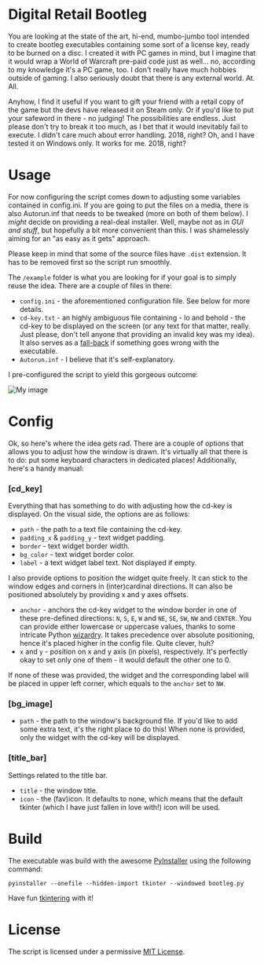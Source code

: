 # Digital Retail Bootleg
You are looking at the state of the art, hi-end, mumbo-jumbo tool intended to create bootleg executables containing some sort of a license key, ready to be burned on a disc. I created it with PC games in mind, but I imagine that it would wrap a World of Warcraft pre-paid code just as well... no, according to my knowledge it's a PC game, too. I don't really have much hobbies outside of gaming. I also seriously doubt that there is any external world. At. All. 

Anyhow, I find it useful if you want to gift your friend with a retail copy of the game but the devs have released it on Steam only. Or if you'd like to put your safeword in there - no judging! The possibilities are endless. Just please don't try to break it too much, as I bet that it would inevitably fail to execute. I didn't care much about error handling. 2018, right? Oh, and I have tested it on Windows only. It works for me. 2018, right?

# Usage
For now configuring the script comes down to adjusting some variables contained in config.ini. If you are going to put the files on a media, there is also Autorun.inf that needs to be tweaked (more on both of them below). I _might_ decide on providing a real-deal installer. Well, maybe not as in _GUI and stuff_, but hopefully a bit more convenient than this. I was shamelessly aiming for an "as easy as it gets" approach.

Please keep in mind that some of the source files have `.dist` extension. It has to be removed first so the script run smoothly.

The `/example` folder is what you are looking for if your goal is to simply reuse the idea. There are a couple of files in there:

* `config.ini` - the aforementioned configuration file. See below for more details.
* `cd-key.txt` - an highly ambiguous file containing - lo and behold - the cd-key to be displayed on the screen (or any text for that matter, really. Just please, don't tell anyone that providing an invalid key was my idea). It also serves as a [fall-back](https://thecodinglove.com/adding-my-final-touch-to-a-gross-quickfix) if something goes wrong with the executable.
* `Autorun.inf` - I believe that it's self-explanatory.

I pre-configured the script to yield this gorgeous outcome:

![My image](https://i.imgur.com/MWl42JH.gif)

# Config
Ok, so here's where the idea gets rad. There are a couple of options that allows you to adjust how the window is drawn. It's virtually all that there is to do: put some keyboard characters in dedicated places! Additionally, here's a handy manual:

### [cd_key]
Everything that has something to do with adjusting how the cd-key is displayed. On the visual side, the options are as follows:

* `path` - the path to a text file containing the cd-key.
* `padding_x` & `padding_y` - text widget padding.
* `border` - text widget border width.
* `bg_color` - text widget border color.
* `label` - a text widget label text. Not displayed if empty.

I also provide options to position the widget quite freely. It can stick to the window edges and corners in (inter)cardinal directions. It can also be positioned absolutely by providing x and y axes offsets.

* `anchor` - anchors the cd-key widget to the window border in one of these pre-defined directions: `N`, `S`, `E`, `W` and `NE`, `SE`, `SW`, `NW` and `CENTER`. You can provide either lowercase or uppercase values, thanks to some intricate Python [wizardry](https://docs.python.org/2/library/stdtypes.html#str.lower). It takes precedence over absolute positioning, hence it's placed higher in the config file. Quite clever, huh?
* `x` and `y` - position on x and y axis (in pixels), respectively. It's perfectly okay to set only one of them - it would default the other one to 0.

If none of these was provided, the widget and the corresponding label will be placed in upper left corner, which equals to the `anchor` set to `NW`.

### [bg_image]

* `path` - the path to the window's background file. If you'd like to add some extra text, it's the right place to do this! When none is provided, only the widget with the cd-key will be displayed.  

### [title_bar]
Settings related to the title bar.

* `title` - the window title.
* `icon` - the (fav)icon. It defaults to none, which means that the default tkinter (which I have just fallen in love with!) icon will be used.

# Build

The executable was build with the awesome [PyInstaller](https://www.pyinstaller.org/) using the following command:

`pyinstaller --onefile --hidden-import tkinter --windowed bootleg.py`

Have fun [tkintering](https://docs.python.org/3/library/tk.html) with it!

# License
The script is licensed under a permissive [MIT License](https://github.com/izdwuut/digital-retail-bootleg/blob/master/LICENSE).